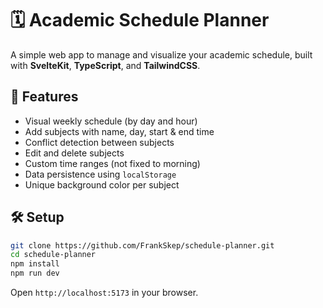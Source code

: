 # 🗓️ Academic Schedule Planner

A simple web app to manage and visualize your academic schedule, built with **SvelteKit**, **TypeScript**, and **TailwindCSS**.

## 🚀 Features

- Visual weekly schedule (by day and hour)
- Add subjects with name, day, start & end time
- Conflict detection between subjects
- Edit and delete subjects
- Custom time ranges (not fixed to morning)
- Data persistence using `localStorage`
- Unique background color per subject

## 🛠️ Setup

```bash
git clone https://github.com/FrankSkep/schedule-planner.git
cd schedule-planner
npm install
npm run dev
````

Open `http://localhost:5173` in your browser.
